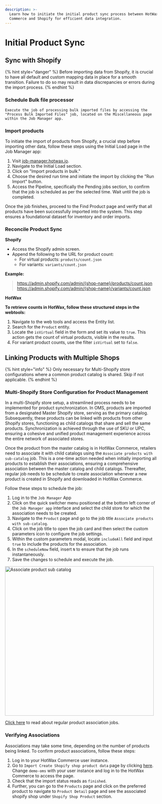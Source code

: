 ```yaml
---
description: >-
  Learn how to initiate the initial product sync process between HotWax
  Commerce and Shopify for efficient data integration.
---
```


# Initial Product Sync

## Sync with Shopify

{% hint style="danger" %}
Before importing data from Shopify, it is crucial to have all default and custom mapping data in place for a smooth transition. Failure to do so may result in data discrepancies or errors during the import process.
{% endhint %}

### Schedule Bulk file processor

```
Execute the job of processing bulk imported files by accessing the "Process Bulk Imported Files" job, located on the Miscellaneous page within the Job Manager app.
```

### Import products

To initiate the import of products from Shopify, a crucial step before importing other data, follow these steps using the Initial Load page in the Job Manager app:

1. Visit [job-manager.hotwax.io](http://job-manager.hotwax.io).
2. Navigate to the Initial Load section.
3. Click on "Import products in bulk."
4. Choose the desired run time and initiate the import by clicking the "Run Import" button.
5. Access the Pipeline, specifically the Pending jobs section, to confirm that the job is scheduled as per the selected time. Wait until the job is completed.

Once the job finishes, proceed to the Find Product page and verify that all products have been successfully imported into the system. This step ensures a foundational dataset for inventory and order imports.

### Reconcile Product Sync

**Shopify**

* Access the Shopify admin screen.
* Append the following to the URL for product count:
  * For virtual products: `products/count.json`
  * For variants: `variants/count.json`

**Example:**

> https://admin.shopify.com/admin/{shop-name}/products/count.json https://admin.shopify.com/admin/{shop-name}/variants/count.json

**HotWax**

**To retrieve counts in HotWax, follow these structured steps in the webtools:**

1. Navigate to the web tools and access the Entity list.
2. Search for the `Product` entity.
3. Locate the `isVirtual` field in the form and set its value to `true`. This action gets the count of virtual products, visible in the results.
4. For variant product counts, use the filter `isVirtual` set to `false`.

## Linking Products with Multiple Shops

{% hint style="info" %}
Only necessary for Multi-Shopify store configurations where a common product catalog is shared. Skip if not applicable.
{% endhint %}

### Multi-Shopify Store Configuration for Product Management

In a multi-Shopify store setup, a streamlined process needs to be implemented for product synchronization. In OMS, products are imported from a designated Master Shopify store, serving as the primary catalog. Subsequently, these products can be linked with products from other Shopify stores, functioning as child catalogs that share and sell the same products. Synchronization is achieved through the use of SKU or UPC, ensuring a cohesive and unified product management experience across the entire network of associated stores.

Once the product from the master catalog is in HotWax Commerce, retailers need to associate it with child catalogs using the `Associate products with sub-catalog` job. This is a one-time action needed when initially importing all products to establish their associations, ensuring a comprehensive association between the master catalog and child catalogs. Thereafter, regular job needs to be schedule to create association whenever a new product is created in Shopify and downloaded in HotWax Commerce.

Follow these steps to schedule the job:

1. Log in to the `Job Manager` App
2. Click on the quick switcher menu positioned at the bottom left corner of the `Job Manager app` interface and select the child store for which the association needs to be created.
3. Navigate to the `Product` page and go to the job title `Associate products with sub-catalog`.
4. Click on the job title to open the job card and then select the custom parameters icon to configure the job settings.
5. Within the custom parameters modal, locate `includeAll` field and input `true` to include the products for the association.
6. In the `scheduleNow` field, insert `N` to ensure that the job runs instantaneously.
7. Save the changes to schedule and execute the job.

<img width="493" alt="Associate product sub catalog" src="https://github.com/user-attachments/assets/3e7b22ed-97d4-4577-844f-373dfad1f35f">


[Click here](https://docs.hotwax.co/documents/retail-operations/workflow/job-workflows/products#associate-products-with-sub-catalog) to read about regular product association jobs.

### Verifying Associations

Associations may take some time, depending on the number of products being linked. To confirm product associations, follow these steps:

1. Log in to your HotWax Commerce user instance.
2. Go to `Import Create Shopify shop product data` page by clicking [here](https://demo-oms.hotwax.io/commerce/control/ImportData?configId=IMP\_SHPFY\_SHOP\_PROD). Change `demo-oms` with your user instance and log in to the HotWax Commerce to access the page.
3. Check that the import status reads as `finished`.
4. Further, you can go to the `Products` page and click on the preferred product to navigate to `Product Detail` page and see the associated shopify shop under `Shopify Shop Product` section.
